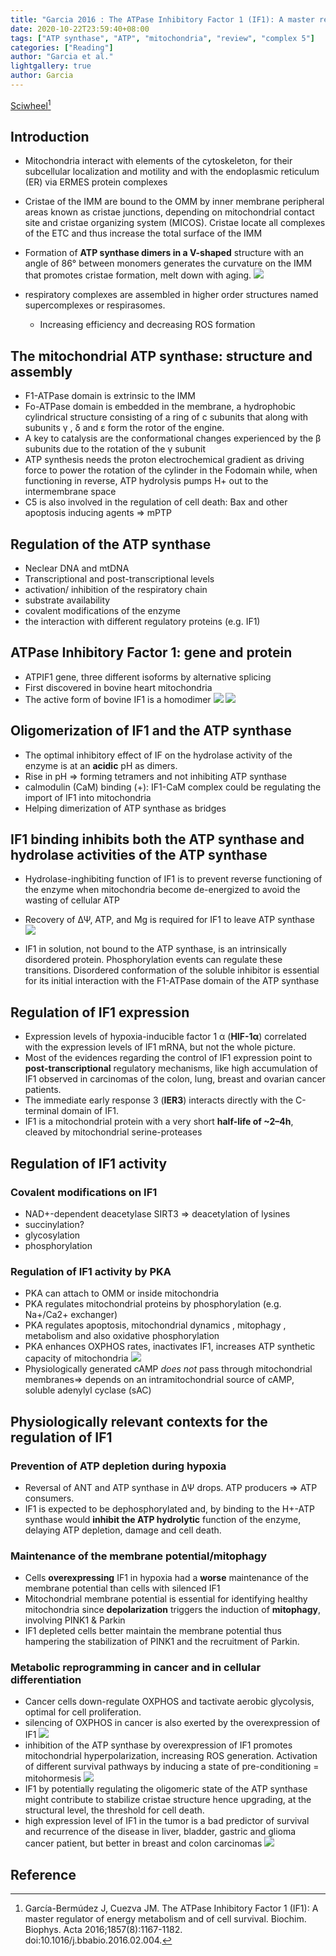 ```yaml
---
title: "Garcia 2016 : The ATPase Inhibitory Factor 1 (IF1): A master regulator of energy metabolism and of cell survival"
date: 2020-10-22T23:59:40+08:00
tags: ["ATP synthase", "ATP", "mitochondria", "review", "complex 5"]
categories: ["Reading"]
author: "Garcia et al."
lightgallery: true
author: Garcia
---
```


[Sciwheel](https://sciwheel.com/work/#/items/1458244)[^Garcia2016]

<!--more-->

## Introduction
* Mitochondria interact with elements of the cytoskeleton, for their subcellular localization and motility and with the endoplasmic reticulum (ER) via ERMES protein complexes
* Cristae of the IMM are bound to the OMM by inner membrane peripheral areas known as cristae junctions, depending on mitochondrial contact site and cristae organizing system (MICOS). Cristae locate all complexes of the ETC and thus increase the total surface of the IMM
* Formation of **ATP synthase dimers in a V-shaped** structure with an angle of 86° between monomers generates the curvature on the IMM that promotes cristae formation, melt down with aging.
![](https://ars.els-cdn.com/content/image/1-s2.0-S0005272816300238-gr1.jpg)

* respiratory complexes are assembled in higher order structures named supercomplexes or respirasomes.
    * Increasing efficiency and decreasing ROS formation

## The mitochondrial ATP synthase: structure and assembly
* F1-ATPase domain is extrinsic to the IMM
* Fo-ATPase domain is embedded in the membrane, a hydrophobic cylindrical structure consisting of a ring of c subunits that along with subunits γ , δ and ε form the rotor of the engine.
* A key to catalysis are the conformational changes experienced by the β subunits due to the rotation of the γ subunit
* ATP synthesis needs the proton electrochemical gradient as driving force to power the rotation of the cylinder in the Fodomain while, when functioning in reverse, ATP hydrolysis pumps H+ out to the intermembrane space
* C5 is also involved in the regulation of cell death: Bax and other apoptosis inducing agents => mPTP

## Regulation of the ATP synthase
* Neclear DNA and mtDNA
* Transcriptional and post-transcriptional levels
* activation/ inhibition of the respiratory chain
* substrate availability
* covalent modifications of the enzyme
* the interaction with different regulatory proteins (e.g. IF1)

## ATPase Inhibitory Factor 1: gene and protein
* ATPIF1 gene, three different isoforms by alternative splicing
* First discovered in bovine heart mitochondria
* The active form of bovine IF1 is a homodimer
![](https://ars.els-cdn.com/content/image/1-s2.0-S0005272816300238-gr2.jpg)
![](https://ars.els-cdn.com/content/image/1-s2.0-S0005272816300238-gr3.jpg)

## Oligomerization of IF1 and the ATP synthase
* The optimal inhibitory effect of IF on the hydrolase activity of the enzyme is at an **acidic** pH as dimers.
* Rise in pH => forming tetramers and not inhibiting ATP synthase
* calmodulin (CaM) binding (+): IF1-CaM complex could be regulating the import of IF1 into mitochondria
* Helping dimerization of ATP synthase as bridges

## IF1 binding inhibits both the ATP synthase and hydrolase activities of the ATP synthase
* Hydrolase-inghibiting function of IF1 is to prevent reverse functioning of the enzyme when mitochondria become de-energized to avoid the wasting of cellular ATP
* Recovery of ΔΨ, ATP, and Mg is required for IF1 to leave ATP synthase
![](https://ars.els-cdn.com/content/image/1-s2.0-S0005272816300238-gr4.jpg)

* IF1 in solution, not bound to the ATP synthase, is an intrinsically disordered protein. Phosphorylation events can regulate these transitions. Disordered conformation of the soluble inhibitor is essential for its initial interaction with the F1-ATPase domain of the ATP synthase

## Regulation of IF1 expression
* Expression levels of hypoxia-inducible factor 1 α (**HIF-1α**) correlated with the expression levels of IF1 mRNA, but not the whole picture.
* Most of the evidences regarding the control of IF1 expression point to **post-transcriptional** regulatory mechanisms, like high accumulation of IF1 observed in carcinomas of the colon, lung, breast and ovarian cancer patients.
* The immediate early response 3 (**IER3**) interacts directly with the C-terminal domain of IF1.
* IF1 is a mitochondrial protein with a very short **half-life of ~2–4h**, cleaved by mitochondrial serine-proteases

## Regulation of IF1 activity
### Covalent modifications on IF1
* NAD+-dependent deacetylase SIRT3 => deacetylation of lysines
* succinylation?
* glycosylation
* phosphorylation

### Regulation of IF1 activity by PKA
* PKA can attach to OMM or inside mitochondria
* PKA regulates mitochondrial proteins by phosphorylation (e.g. Na+/Ca2+ exchanger)
* PKA regulates apoptosis, mitochondrial dynamics , mitophagy , metabolism and also oxidative phosphorylation
* PKA enhances OXPHOS rates, inactivates IF1, increases ATP synthetic capacity of mitochondria
![](https://ars.els-cdn.com/content/image/1-s2.0-S0005272816300238-gr5.jpg)
* Physiologically generated cAMP *does not* pass through mitochondrial membranes=> depends on an intramitochondrial source of cAMP, soluble adenylyl cyclase (sAC)

## Physiologically relevant contexts for the regulation of IF1

### Prevention of ATP depletion during hypoxia
* Reversal of ANT and ATP synthase in ΔΨ drops. ATP producers => ATP consumers.
* IF1 is expected to be dephosphorylated and, by binding to the H+-ATP synthase would **inhibit the ATP hydrolytic** function of the enzyme, delaying ATP depletion, damage and cell death.

### Maintenance of the membrane potential/mitophagy
* Cells **overexpressing** IF1 in hypoxia had a **worse** maintenance of the membrane potential than cells with silenced IF1
* Mitochondrial membrane potential is essential for identifying healthy mitochondria since **depolarization** triggers the induction of **mitophagy**, involving PINK1 & Parkin
* IF1 depleted cells better maintain the membrane potential thus hampering the stabilization of PINK1 and the recruitment of Parkin.

###  Metabolic reprogramming in cancer and in cellular differentiation
* Cancer cells down-regulate OXPHOS and tactivate aerobic glycolysis, optimal for cell proliferation.
* silencing of OXPHOS in cancer is also exerted by the overexpression of IF1
![](https://ars.els-cdn.com/content/image/1-s2.0-S0005272816300238-gr6.jpg)
* inhibition of the ATP synthase by overexpression of IF1 promotes mitochondrial hyperpolarization, increasing ROS generation. Activation of different survival pathways by inducing a state of pre-conditioning = mitohormesis
![](https://ars.els-cdn.com/content/image/1-s2.0-S0005272816300238-gr7.jpg)
* IF1 by potentially regulating the oligomeric state of the ATP synthase might contribute to stabilize cristae structure hence upgrading, at the structural level, the threshold for cell death.
* high expression level of IF1 in the tumor is a bad predictor of survival and recurrence of the disease in liver, bladder, gastric and glioma cancer patient, but better in breast and colon carcinomas
![](https://ars.els-cdn.com/content/image/1-s2.0-S0005272816300238-gr8.jpg)

## Reference

[^Garcia2016]: García-Bermúdez J, Cuezva JM. The ATPase Inhibitory Factor 1 (IF1): A master regulator of energy metabolism and of cell survival. Biochim. Biophys. Acta 2016;1857(8):1167-1182. doi:10.1016/j.bbabio.2016.02.004.
